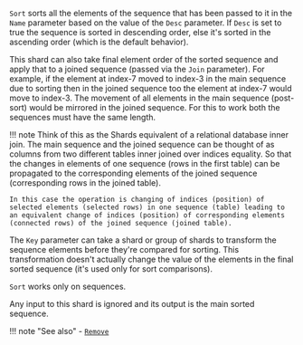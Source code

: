`Sort` sorts all the elements of the sequence that has been passed to it in the `Name` parameter based on the value of the `Desc` parameter. If `Desc` is set to true the sequence is sorted in descending order, else it's sorted in the ascending order (which is the default behavior).

This shard can also take final element order of the sorted sequence and apply that to a joined sequence (passed via the `Join` parameter). For example, if the element at index-7 moved to index-3 in the main sequence due to sorting then in the joined sequence too the element at index-7 would move to index-3. The movement of all elements in the main sequence (post-sort) would be mirrored in the joined sequence. For this to work both the sequences must have the same length.

!!! note
    Think of this as the Shards equivalent of a relational database inner join. The main sequence and the joined sequence can be thought of as columns from two different tables inner joined over indices equality. So that the changes in elements of one sequence (rows in the first table) can be propagated to the corresponding elements of the joined sequence (corresponding rows in the joined table). 

    In this case the operation is changing of indices (position) of selected elements (selected rows) in one sequence (table) leading to an equivalent change of indices (position) of corresponding elements (connected rows) of the joined sequence (joined table).

The `Key` parameter can take a shard or group of shards to transform the sequence elements before they're compared for sorting. This transformation doesn't actually change the value of the elements in the final sorted sequence (it's used only for sort comparisons).

`Sort` works only on sequences.

Any input to this shard is ignored and its output is the main sorted sequence.

!!! note "See also"
    - [`Remove`](../Remove)
